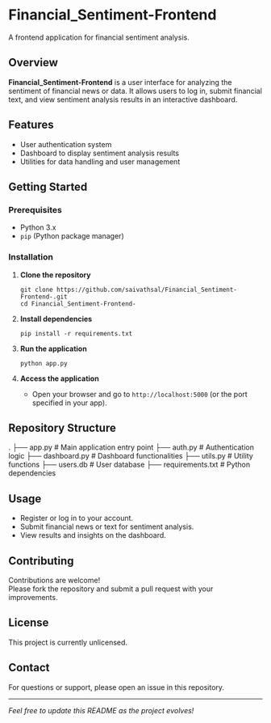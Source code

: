 # Financial_Sentiment-Frontend

A frontend application for financial sentiment analysis.

## Overview

**Financial_Sentiment-Frontend** is a user interface for analyzing the sentiment of financial news or data. It allows users to log in, submit financial text, and view sentiment analysis results in an interactive dashboard.

## Features

- User authentication system
- Dashboard to display sentiment analysis results
- Utilities for data handling and user management

## Getting Started

### Prerequisites

- Python 3.x
- `pip` (Python package manager)

### Installation

1. **Clone the repository**
    ```
    git clone https://github.com/saivathsal/Financial_Sentiment-Frontend-.git
    cd Financial_Sentiment-Frontend-
    ```

2. **Install dependencies**
    ```
    pip install -r requirements.txt
    ```

3. **Run the application**
    ```
    python app.py
    ```

4. **Access the application**
    - Open your browser and go to `http://localhost:5000` (or the port specified in your app).

## Repository Structure
.
├── app.py # Main application entry point
├── auth.py # Authentication logic
├── dashboard.py # Dashboard functionalities
├── utils.py # Utility functions
├── users.db # User database
├── requirements.txt # Python dependencies


## Usage

- Register or log in to your account.
- Submit financial news or text for sentiment analysis.
- View results and insights on the dashboard.

## Contributing

Contributions are welcome!  
Please fork the repository and submit a pull request with your improvements.

## License

This project is currently unlicensed.

## Contact

For questions or support, please open an issue in this repository.

---

*Feel free to update this README as the project evolves!*

